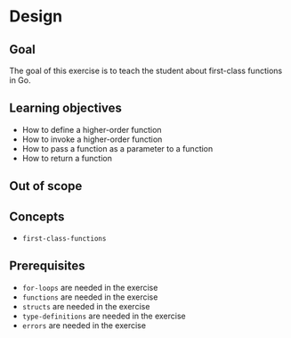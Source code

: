 # Design

## Goal

The goal of this exercise is to teach the student about first-class functions in Go.

## Learning objectives

- How to define a higher-order function
- How to invoke a higher-order function
- How to pass a function as a parameter to a function
- How to return a function

## Out of scope

## Concepts

- `first-class-functions`

## Prerequisites

- `for-loops` are needed in the exercise
- `functions` are needed in the exercise
- `structs` are needed in the exercise
- `type-definitions` are needed in the exercise
- `errors` are needed in the exercise

